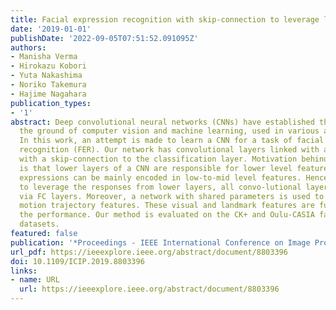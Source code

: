 ```yaml
---
title: Facial expression recognition with skip-connection to leverage low-level features
date: '2019-01-01'
publishDate: '2022-09-05T07:51:52.091095Z'
authors:
- Manisha Verma
- Hirokazu Kobori
- Yuta Nakashima
- Noriko Takemura
- Hajime Nagahara
publication_types:
- '1'
abstract: Deep convolutional neural networks (CNNs) have established their feet in
  the ground of computer vision and machine learning, used in various applications.
  In this work, an attempt is made to learn a CNN for a task of facial expression
  recognition (FER). Our network has convolutional layers linked with an FC layer
  with a skip-connection to the classification layer. Motivation behind this design
  is that lower layers of a CNN are responsible for lower level features, and facial
  expressions can be mainly encoded in low-to-mid level features. Hence, in order
  to leverage the responses from lower layers, all convo-lutional layers are integrated
  via FC layers. Moreover, a network with shared parameters is used to extract landmark
  motion trajectory features. These visual and landmark features are fused to improve
  the performance. Our method is evaluated on the CK+ and Oulu-CASIA facial expression
  datasets.
featured: false
publication: '*Proceedings - IEEE International Conference on Image Processing (ICIP)*'
url_pdf: https://ieeexplore.ieee.org/abstract/document/8803396
doi: 10.1109/ICIP.2019.8803396
links:
- name: URL
  url: https://ieeexplore.ieee.org/abstract/document/8803396
---
```


